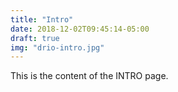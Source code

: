 ```yaml
---
title: "Intro"
date: 2018-12-02T09:45:14-05:00
draft: true
img: "drio-intro.jpg"
---
```


This is the content of the INTRO page.

